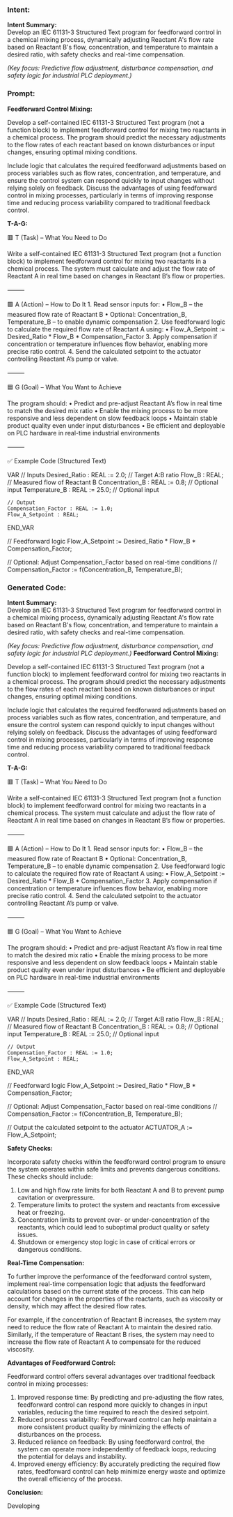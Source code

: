 ### Intent:
**Intent Summary:**  
Develop an IEC 61131-3 Structured Text program for feedforward control in a chemical mixing process, dynamically adjusting Reactant A's flow rate based on Reactant B's flow, concentration, and temperature to maintain a desired ratio, with safety checks and real-time compensation.  

*(Key focus: Predictive flow adjustment, disturbance compensation, and safety logic for industrial PLC deployment.)*

### Prompt:
**Feedforward Control Mixing:**

Develop a self-contained IEC 61131-3 Structured Text program (not a function block) to implement feedforward control for mixing two reactants in a chemical process. The program should predict the necessary adjustments to the flow rates of each reactant based on known disturbances or input changes, ensuring optimal mixing conditions.

Include logic that calculates the required feedforward adjustments based on process variables such as flow rates, concentration, and temperature, and ensure the control system can respond quickly to input changes without relying solely on feedback. Discuss the advantages of using feedforward control in mixing processes, particularly in terms of improving response time and reducing process variability compared to traditional feedback control.

**T-A-G:**

🟥 T (Task) – What You Need to Do

Write a self-contained IEC 61131-3 Structured Text program (not a function block) to implement feedforward control for mixing two reactants in a chemical process. The system must calculate and adjust the flow rate of Reactant A in real time based on changes in Reactant B’s flow or properties.

⸻

🟩 A (Action) – How to Do It
	1.	Read sensor inputs for:
	•	Flow_B – the measured flow rate of Reactant B
	•	Optional: Concentration_B, Temperature_B – to enable dynamic compensation
	2.	Use feedforward logic to calculate the required flow rate of Reactant A using:
	•	Flow_A_Setpoint := Desired_Ratio * Flow_B * Compensation_Factor
	3.	Apply compensation if concentration or temperature influences flow behavior, enabling more precise ratio control.
	4.	Send the calculated setpoint to the actuator controlling Reactant A’s pump or valve.

⸻

🟦 G (Goal) – What You Want to Achieve

The program should:
	•	Predict and pre-adjust Reactant A’s flow in real time to match the desired mix ratio
	•	Enable the mixing process to be more responsive and less dependent on slow feedback loops
	•	Maintain stable product quality even under input disturbances
	•	Be efficient and deployable on PLC hardware in real-time industrial environments

⸻

✅ Example Code (Structured Text)

VAR
    // Inputs
    Desired_Ratio : REAL := 2.0;           // Target A:B ratio
    Flow_B : REAL;                         // Measured flow of Reactant B
    Concentration_B : REAL := 0.8;         // Optional input
    Temperature_B : REAL := 25.0;          // Optional input

    // Output
    Compensation_Factor : REAL := 1.0;
    Flow_A_Setpoint : REAL;
END_VAR

// Feedforward logic
Flow_A_Setpoint := Desired_Ratio * Flow_B * Compensation_Factor;

// Optional: Adjust Compensation_Factor based on real-time conditions
// Compensation_Factor := f(Concentration_B, Temperature_B);

### Generated Code:
**Intent Summary:**  
Develop an IEC 61131-3 Structured Text program for feedforward control in a chemical mixing process, dynamically adjusting Reactant A's flow rate based on Reactant B's flow, concentration, and temperature to maintain a desired ratio, with safety checks and real-time compensation.  

*(Key focus: Predictive flow adjustment, disturbance compensation, and safety logic for industrial PLC deployment.)*
**Feedforward Control Mixing:**

Develop a self-contained IEC 61131-3 Structured Text program (not a function block) to implement feedforward control for mixing two reactants in a chemical process. The program should predict the necessary adjustments to the flow rates of each reactant based on known disturbances or input changes, ensuring optimal mixing conditions.

Include logic that calculates the required feedforward adjustments based on process variables such as flow rates, concentration, and temperature, and ensure the control system can respond quickly to input changes without relying solely on feedback. Discuss the advantages of using feedforward control in mixing processes, particularly in terms of improving response time and reducing process variability compared to traditional feedback control.

**T-A-G:**

🟥 T (Task) – What You Need to Do

Write a self-contained IEC 61131-3 Structured Text program (not a function block) to implement feedforward control for mixing two reactants in a chemical process. The system must calculate and adjust the flow rate of Reactant A in real time based on changes in Reactant B’s flow or properties.

⸻

🟩 A (Action) – How to Do It
	1.	Read sensor inputs for:
	•	Flow_B – the measured flow rate of Reactant B
	•	Optional: Concentration_B, Temperature_B – to enable dynamic compensation
	2.	Use feedforward logic to calculate the required flow rate of Reactant A using:
	•	Flow_A_Setpoint := Desired_Ratio * Flow_B * Compensation_Factor
	3.	Apply compensation if concentration or temperature influences flow behavior, enabling more precise ratio control.
	4.	Send the calculated setpoint to the actuator controlling Reactant A’s pump or valve.

⸻

🟦 G (Goal) – What You Want to Achieve

The program should:
	•	Predict and pre-adjust Reactant A’s flow in real time to match the desired mix ratio
	•	Enable the mixing process to be more responsive and less dependent on slow feedback loops
	•	Maintain stable product quality even under input disturbances
	•	Be efficient and deployable on PLC hardware in real-time industrial environments

⸻

✅ Example Code (Structured Text)

VAR
    // Inputs
    Desired_Ratio : REAL := 2.0;           // Target A:B ratio
    Flow_B : REAL;                         // Measured flow of Reactant B
    Concentration_B : REAL := 0.8;         // Optional input
    Temperature_B : REAL := 25.0;          // Optional input

    // Output
    Compensation_Factor : REAL := 1.0;
    Flow_A_Setpoint : REAL;
END_VAR

// Feedforward logic
Flow_A_Setpoint := Desired_Ratio * Flow_B * Compensation_Factor;

// Optional: Adjust Compensation_Factor based on real-time conditions
// Compensation_Factor := f(Concentration_B, Temperature_B);

// Output the calculated setpoint to the actuator
ACTUATOR_A := Flow_A_Setpoint;

**Safety Checks:**

Incorporate safety checks within the feedforward control program to ensure the system operates within safe limits and prevents dangerous conditions. These checks should include:

1.	Low and high flow rate limits for both Reactant A and B to prevent pump cavitation or overpressure.
2.	Temperature limits to protect the system and reactants from excessive heat or freezing.
3.	Concentration limits to prevent over- or under-concentration of the reactants, which could lead to suboptimal product quality or safety issues.
4.	Shutdown or emergency stop logic in case of critical errors or dangerous conditions.

**Real-Time Compensation:**

To further improve the performance of the feedforward control system, implement real-time compensation logic that adjusts the feedforward calculations based on the current state of the process. This can help account for changes in the properties of the reactants, such as viscosity or density, which may affect the desired flow rates.

For example, if the concentration of Reactant B increases, the system may need to reduce the flow rate of Reactant A to maintain the desired ratio. Similarly, if the temperature of Reactant B rises, the system may need to increase the flow rate of Reactant A to compensate for the reduced viscosity.

**Advantages of Feedforward Control:**

Feedforward control offers several advantages over traditional feedback control in mixing processes:

1.	Improved response time: By predicting and pre-adjusting the flow rates, feedforward control can respond more quickly to changes in input variables, reducing the time required to reach the desired setpoint.
2.	Reduced process variability: Feedforward control can help maintain a more consistent product quality by minimizing the effects of disturbances on the process.
3.	Reduced reliance on feedback: By using feedforward control, the system can operate more independently of feedback loops, reducing the potential for delays and instability.
4.	Improved energy efficiency: By accurately predicting the required flow rates, feedforward control can help minimize energy waste and optimize the overall efficiency of the process.

**Conclusion:**

Developing
